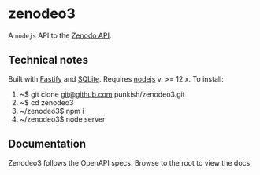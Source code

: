 # zenodeo3

A `nodejs` API to the [Zenodo API](https://zenodo.org/api).

## Technical notes

Built with [Fastify](https://www.fastify.io/) and [SQLite](https://sqlite.org/). Requires [nodejs](https://nodejs.org) v. >= 12.x. To install:

1. ~$ git clone git@github.com:punkish/zenodeo3.git
2. ~$ cd zenodeo3
3. ~/zenodeo3$ npm i
4. ~/zenodeo3$ node server

## Documentation

Zenodeo3 follows the OpenAPI specs. Browse to the root to view the docs.

